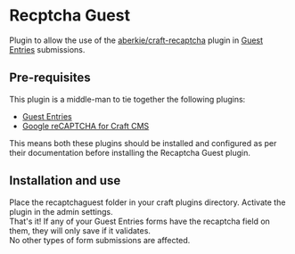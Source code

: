 # Recptcha Guest
Plugin to allow the use of the [aberkie/craft-recaptcha](https://github.com/aberkie/craft-recaptcha) plugin in [Guest Entries](https://github.com/pixelandtonic/GuestEntries) submissions.

## Pre-requisites
This plugin is a middle-man to tie together the following plugins:  
* [Guest Entries](https://github.com/pixelandtonic/GuestEntries)  
* [Google reCAPTCHA for Craft CMS](https://github.com/aberkie/craft-recaptcha)  

This means both these plugins should be installed and configured as per their documentation before installing the Recaptcha Guest plugin.

## Installation and use
Place the recaptchaguest folder in your craft plugins directory. Activate the plugin in the admin settings.  
That's it! If any of your Guest Entries forms have the recaptcha field on them, they will only save if it validates.  
No other types of form submissions are affected.
